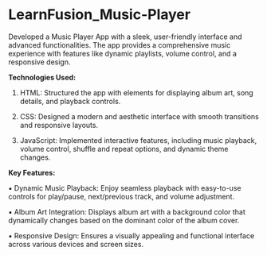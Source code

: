 # LearnFusion_Music-Player
Developed a Music Player App with a sleek, user-friendly interface and advanced functionalities. The app provides a comprehensive music experience with features like dynamic playlists, volume control, and a responsive design.

**Technologies Used:**

1. HTML: Structured the app with elements for displaying album art, song details, and playback controls.
   
2. CSS: Designed a modern and aesthetic interface with smooth transitions and responsive layouts.
   
3. JavaScript: Implemented interactive features, including music playback, volume control, shuffle and repeat options, and dynamic theme changes.

**Key Features:**

▪ Dynamic Music Playback: Enjoy seamless playback with easy-to-use controls for play/pause, next/previous track, and volume adjustment.

▪ Album Art Integration: Displays album art with a background color that dynamically changes based on the dominant color of the album cover.

▪ Responsive Design: Ensures a visually appealing and functional interface across various devices and screen sizes.
